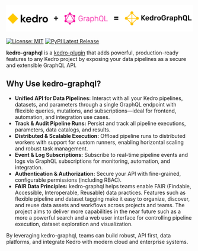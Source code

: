 <p align="center">
  <picture>
    <source media="(prefers-color-scheme: light)" srcset="https://raw.githubusercontent.com/cellsignal/kedro-graphql/refs/heads/main/docs/light-logo.png">
    <source media="(prefers-color-scheme: dark)" srcset="https://raw.githubusercontent.com/cellsignal/kedro-graphql/refs/heads/main/docs/dark-logo.png">
    <img src="https://raw.githubusercontent.com/cellsignal/kedro-graphql/refs/heads/main/docs/light-logo.png" alt="KedroGraphQL Light Logo">
  </picture>
</p>

<!-- [![Open in Gitpod](https://gitpod.io/button/open-in-gitpod.svg)](https://gitpod.io/#https://github.com/cellsignal/kedro-graphql) -->
[![License: MIT](https://img.shields.io/badge/License-MIT-yellow.svg)](https://opensource.org/licenses/MIT)
[![PyPI Latest Release](https://img.shields.io/pypi/v/kedro-graphql.svg)](https://pypi.org/project/kedro-graphql/)


**kedro-graphql** is a [kedro-plugin](https://docs.kedro.org/en/stable/extend_kedro/plugins.html) that adds powerful, production-ready features to any Kedro project by exposing your data pipelines as a secure and extensible GraphQL API.

## Why Use kedro-graphql?

- **Unified API for Data Pipelines:** Interact with all your Kedro pipelines, datasets, and parameters through a single GraphQL endpoint with fllexible queries, mutations, and subscriptions—ideal for frontend, automation, and integration use cases.
- **Track & Audit Pipeline Runs:** Persist and track all pipeline executions, parameters, data catalogs, and results.
- **Distributed & Scalable Execution:** Offload pipeline runs to distributed workers with support for custom runners, enabling horizontal scaling and robust task management.
- **Event & Log Subscriptions:** Subscribe to real-time pipeline events and logs via GraphQL subscriptions for monitoring, automation, and integration.
- **Authentication & Authorization:** Secure your API with fine-grained, configurable permissions (including RBAC).
- **FAIR Data Principles:** kedro-graphql helps teams enable FAIR (Findable, Accessible, Interoperable, Reusable) data practices. Features such as flexible pipeline and dataset tagging make it easy to organize, discover, and reuse data assets and workflows across projects and teams. The project aims to deliver more capabilities in the near future such as a more a powerful search and a web user interface for controlling pipeline execution, dataset
exploration and visualization.

By leveraging kedro-graphql, teams can build robust, API first, data platforms, and integrate Kedro with modern cloud and enterprise systems.